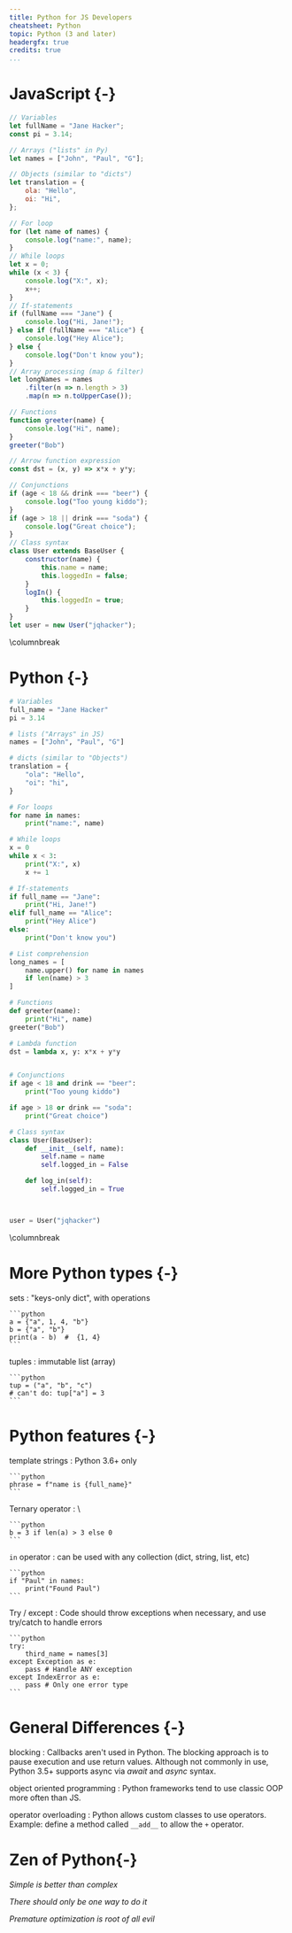 ```yaml
---
title: Python for JS Developers
cheatsheet: Python
topic: Python (3 and later)
headergfx: true
credits: true
...
```


# JavaScript {-}

```javascript
// Variables
let fullName = "Jane Hacker";
const pi = 3.14;

// Arrays ("lists" in Py)
let names = ["John", "Paul", "G"];

// Objects (similar to "dicts")
let translation = {
    ola: "Hello",
    oi: "Hi",
};

// For loop
for (let name of names) {
    console.log("name:", name);
}
// While loops
let x = 0;
while (x < 3) {
    console.log("X:", x);
    x++;
}
// If-statements
if (fullName === "Jane") {
    console.log("Hi, Jane!");
} else if (fullName === "Alice") {
    console.log("Hey Alice");
} else {
    console.log("Don't know you");
}
// Array processing (map & filter)
let longNames = names
    .filter(n => n.length > 3)
    .map(n => n.toUpperCase());

// Functions
function greeter(name) {
    console.log("Hi", name);
}
greeter("Bob")

// Arrow function expression
const dst = (x, y) => x*x + y*y;

// Conjunctions
if (age < 18 && drink === "beer") {
    console.log("Too young kiddo");
}
if (age > 18 || drink === "soda") {
    console.log("Great choice");
}
// Class syntax
class User extends BaseUser {
    constructor(name) {
        this.name = name;
        this.loggedIn = false;
    }
    logIn() {
        this.loggedIn = true;
    }
}
let user = new User("jqhacker");

```

\columnbreak

# Python {-}

```python
# Variables
full_name = "Jane Hacker"
pi = 3.14

# lists ("Arrays" in JS)
names = ["John", "Paul", "G"]

# dicts (similar to "Objects")
translation = {
    "ola": "Hello",
    "oi": "hi",
}

# For loops
for name in names:
    print("name:", name)

# While loops
x = 0
while x < 3:
    print("X:", x)
    x += 1

# If-statements
if full_name == "Jane":
    print("Hi, Jane!")
elif full_name == "Alice":
    print("Hey Alice")
else:
    print("Don't know you")

# List comprehension
long_names = [
    name.upper() for name in names
    if len(name) > 3
]

# Functions
def greeter(name):
    print("Hi", name)
greeter("Bob")

# Lambda function
dst = lambda x, y: x*x + y*y


# Conjunctions
if age < 18 and drink == "beer":
    print("Too young kiddo")

if age > 18 or drink == "soda":
    print("Great choice")

# Class syntax
class User(BaseUser):
    def __init__(self, name):
        self.name = name
        self.logged_in = False

    def log_in(self):
        self.logged_in = True



user = User("jqhacker")

```





























\columnbreak


# More Python types {-}

sets
:   "keys-only dict", with operations

    ```python
    a = {"a", 1, 4, "b"}
    b = {"a", "b"}
    print(a - b)  #  {1, 4}
    ```


tuples
:   immutable list (array)

    ```python
    tup = ("a", "b", "c")
    # can't do: tup["a"] = 3
    ```


# Python features {-}

template strings
:   Python 3.6+ only

    ```python
    phrase = f"name is {full_name}"
    ```


Ternary operator
:   \ 

    ```python
    b = 3 if len(a) > 3 else 0
    ```


`in` operator
:   can be used with any collection (dict, string, list, etc)

    ```python
    if "Paul" in names:
        print("Found Paul")
    ```

Try / except
:   Code should throw exceptions when necessary, and use try/catch to handle
errors

    ```python
    try:
        third_name = names[3]
    except Exception as e:
        pass # Handle ANY exception
    except IndexError as e:
        pass # Only one error type
    ```








#  General Differences {-}

blocking
:   Callbacks aren't used in Python. The blocking approach is to
pause execution and use return values. Although not commonly in use, Python
3.5+ supports async via *await* and *async* syntax.



object oriented programming
:   Python frameworks tend to use classic OOP more often than JS.


operator overloading
:   Python allows custom classes to use operators. Example: define a method
called `__add__` to allow the `+` operator.




# Zen of Python{-}

*Simple is better than complex*

*There should only be one way to do it*

*Premature optimization is root of all evil*


